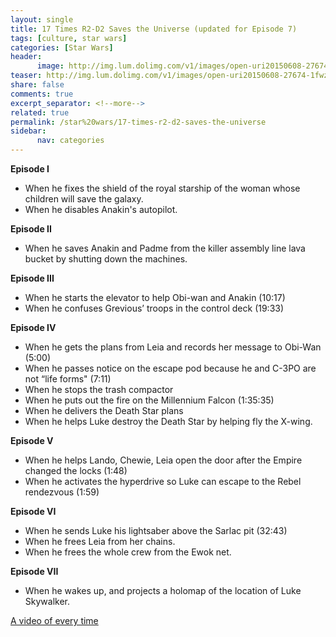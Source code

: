 ```yaml
---
layout: single
title: 17 Times R2-D2 Saves the Universe (updated for Episode 7)
tags: [culture, star wars]
categories: [Star Wars]
header:
      image: http://img.lum.dolimg.com/v1/images/open-uri20150608-27674-1fwzu9h_bec2141d.jpeg?region=0%2C0%2C1200%2C675
teaser: http://img.lum.dolimg.com/v1/images/open-uri20150608-27674-1fwzu9h_bec2141d.jpeg?region=0%2C0%2C1200%2C675
share: false
comments: true
excerpt_separator: <!--more-->
related: true
permalink: /star%20wars/17-times-r2-d2-saves-the-universe
sidebar: 
      nav: categories
---
```


**Episode I**

* When he fixes the shield of the royal starship of the woman whose children will save the galaxy. 
* When he disables Anakin's autopilot. 

<!--more-->

**Episode II**

* When he saves Anakin and Padme from the killer assembly line lava bucket by shutting down the machines.

**Episode III**

* When he starts the elevator to help Obi-wan and Anakin (10:17)
* When he confuses Grevious’ troops in the control deck (19:33)

**Episode IV**

* When he gets the plans from Leia and records her message to Obi-Wan (5:00)
* When he passes notice on the escape pod because he and C-3PO are not “life forms" (7:11)
* When he stops the trash compactor
* When he puts out the fire on the Millennium Falcon (1:35:35)
* When he delivers the Death Star plans
* When he helps Luke destroy the Death Star by helping fly the X-wing. 

**Episode V**

* When he helps Lando, Chewie, Leia open the door after the Empire changed the locks (1:48) 
* When he activates the hyperdrive so Luke can escape to the Rebel rendezvous (1:59)

**Episode VI**

* When he sends Luke his lightsaber above the Sarlac pit (32:43)
* When he frees Leia from her chains.
* When he frees the whole crew from the Ewok net. 

**Episode VII**

* When he wakes up, and projects a holomap of the location of Luke Skywalker. 


[A video of every time](https://www.youtube.com/watch?v=JLmOteqmDYc)